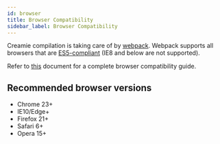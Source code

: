 ```yaml
---
id: browser
title: Browser Compatibility
sidebar_label: Browser Compatibility
---
```


Creamie compilation is taking care of by [webpack](https://webpack.js.org/concepts/). Webpack supports all browsers that are [ES5-compliant](https://kangax.github.io/compat-table/es5/) (IE8 and below are not supported).

Refer to [this](https://caniuse.com/#feat=es5) document for a complete browser compatibility guide.

## Recommended browser versions

- Chrome 23+
- IE10/Edge+
- Firefox 21+
- Safari 6+
- Opera 15+
